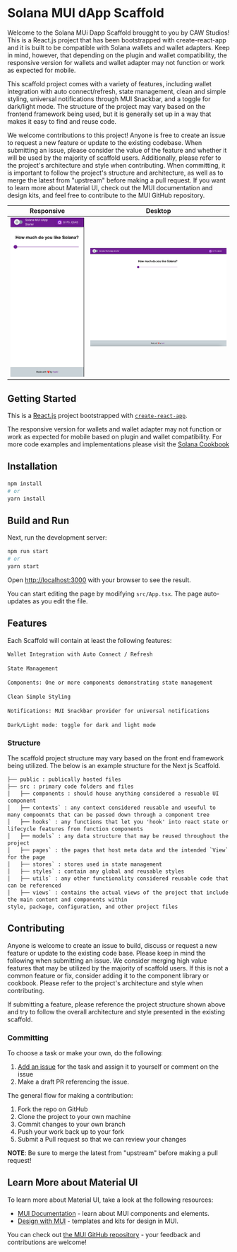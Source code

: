 
# Solana MUI dApp Scaffold

Welcome to the Solana MUi Dapp Scaffold brougght to you by CAW Studios! This is a React.js project that has been bootstrapped with create-react-app and it is built to be compatible with Solana wallets and wallet adapters. Keep in mind, however, that depending on the plugin and wallet compatibility, the responsive version for wallets and wallet adapter may not function or work as expected for mobile.

This scaffold project comes with a variety of features, including wallet integration with auto connect/refresh, state management, clean and simple styling, universal notifications through MUI Snackbar, and a toggle for dark/light mode. The structure of the project may vary based on the frontend framework being used, but it is generally set up in a way that makes it easy to find and reuse code.

We welcome contributions to this project! Anyone is free to create an issue to request a new feature or update to the existing codebase. When submitting an issue, please consider the value of the feature and whether it will be used by the majority of scaffold users. Additionally, please refer to the project's architecture and style when contributing. When committing, it is important to follow the project's structure and architecture, as well as to merge the latest from "upstream" before making a pull request. If you want to learn more about Material UI, check out the MUI documentation and design kits, and feel free to contribute to the MUI GitHub repository.

Responsive                     |  Desktop
:-------------------------:|:-------------------------:
![](view-mobile.png)  |  ![](view-desktop.png)

## Getting Started

This is a [React.js](https://reactjs.org/) project bootstrapped with [`create-react-app`](https://create-react-app.dev).

The responsive version for wallets and wallet adapter may not function or work as expected for mobile based on plugin and wallet compatibility. For more code examples and implementations please visit the [Solana Cookbook](https://solanacookbook.com/)

## Installation

```bash
npm install
# or
yarn install
```

## Build and Run

Next, run the development server:

```bash
npm run start
# or
yarn start
```

Open [http://localhost:3000](http://localhost:3000) with your browser to see the result.

You can start editing the page by modifying `src/App.tsx`. The page auto-updates as you edit the file.

## Features

Each Scaffold will contain at least the following features:

```
Wallet Integration with Auto Connect / Refresh

State Management

Components: One or more components demonstrating state management

Clean Simple Styling 

Notifications: MUI Snackbar provider for universal notifications

Dark/Light mode: toggle for dark and light mode

```


### Structure

The scaffold project structure may vary based on the front end framework being utilized. The below is an example structure for the Next js Scaffold.
 
```
├── public : publically hosted files
├── src : primary code folders and files 
│   ├── components : should house anything considered a resuable UI component
│   ├── contexts` : any context considered reusable and useuful to many compoennts that can be passed down through a component tree
│   ├── hooks` : any functions that let you 'hook' into react state or lifecycle features from function components
│   ├── models` : any data structure that may be reused throughout the project
│   ├── pages` : the pages that host meta data and the intended `View` for the page
│   ├── stores` : stores used in state management
│   ├── styles` : contain any global and reusable styles
│   ├── utils` : any other functionality considered reusable code that can be referenced
│   ├── views` : contains the actual views of the project that include the main content and components within
style, package, configuration, and other project files

```

## Contributing

Anyone is welcome to create an issue to build, discuss or request a new feature or update to the existing code base. Please keep in mind the following when submitting an issue. We consider merging high value features that may be utilized by the majority of scaffold users. If this is not a common feature or fix, consider adding it to the component library or cookbook. Please refer to the project's architecture and style when contributing. 

If submitting a feature, please reference the project structure shown above and try to follow the overall architecture and style presented in the existing scaffold.

### Committing

To choose a task or make your own, do the following:

1. [Add an issue](https://github.com/Caw-Studio/solana-mui-dapp-scaffold/issues/new) for the task and assign it to yourself or comment on the issue
2. Make a draft PR referencing the issue.

The general flow for making a contribution:

1. Fork the repo on GitHub
2. Clone the project to your own machine
3. Commit changes to your own branch
4. Push your work back up to your fork
5. Submit a Pull request so that we can review your changes

**NOTE**: Be sure to merge the latest from "upstream" before making a 
pull request!


## Learn More about Material UI

To learn more about Material UI, take a look at the following resources:

- [MUI Documentation](https://mui.com/material-ui/getting-started/overview/) - learn about MUI components and elements.
- [Design with MUI](https://mui.com/design-kits/) - templates and kits for design in MUI.

You can check out [the MUI GitHub repository](https://github.com/mui/material-ui) - your feedback and contributions are welcome!
